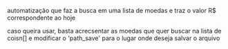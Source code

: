 automatização que faz a busca em uma lista de moedas e traz o valor R$ correspondente ao hoje

caso queira usar, basta acrecsentar as moedas que quer buscar na lista de coisn[] e modificar o 'path_save' para o lugar onde deseja salvar o arquivo